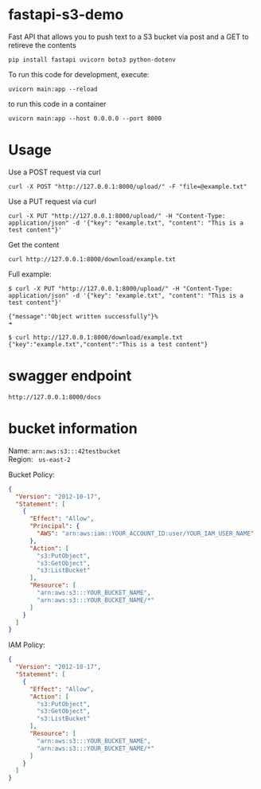 # fastapi-s3-demo
Fast API that allows you to push text to a S3 bucket via post and a GET to retireve the contents

```
pip install fastapi uvicorn boto3 python-dotenv
```

To run this code for development, execute:
```
uvicorn main:app --reload
```

to run this code in a container
```
uvicorn main:app --host 0.0.0.0 --port 8000
```

# Usage

Use a POST request via curl
```
curl -X POST "http://127.0.0.1:8000/upload/" -F "file=@example.txt"
```

Use a PUT request via curl
```
curl -X PUT "http://127.0.0.1:8000/upload/" -H "Content-Type: application/json" -d '{"key": "example.txt", "content": "This is a test content"}'
```

Get the content
```
curl http://127.0.0.1:8000/download/example.txt
```


Full example:
```
$ curl -X PUT "http://127.0.0.1:8000/upload/" -H "Content-Type: application/json" -d '{"key": "example.txt", "content": "This is a test content"}'           

{"message":"Object written successfully"}%                                                                                                                               ➜  

$ curl http://127.0.0.1:8000/download/example.txt
{"key":"example.txt","content":"This is a test content"}

```


# swagger endpoint
```
http://127.0.0.1:8000/docs
```

# bucket information

Name: `arn:aws:s3:::42testbucket`  
Region: ` us-east-2`


Bucket Policy:

```json
{
  "Version": "2012-10-17",
  "Statement": [
    {
      "Effect": "Allow",
      "Principal": {
        "AWS": "arn:aws:iam::YOUR_ACCOUNT_ID:user/YOUR_IAM_USER_NAME"
      },
      "Action": [
        "s3:PutObject",
        "s3:GetObject",
        "s3:ListBucket"
      ],
      "Resource": [
        "arn:aws:s3:::YOUR_BUCKET_NAME",
        "arn:aws:s3:::YOUR_BUCKET_NAME/*"
      ]
    }
  ]
}
```

IAM Policy:

```json
{
  "Version": "2012-10-17",
  "Statement": [
    {
      "Effect": "Allow",
      "Action": [
        "s3:PutObject",
        "s3:GetObject",
        "s3:ListBucket"
      ],
      "Resource": [
        "arn:aws:s3:::YOUR_BUCKET_NAME",
        "arn:aws:s3:::YOUR_BUCKET_NAME/*"
      ]
    }
  ]
}
```


